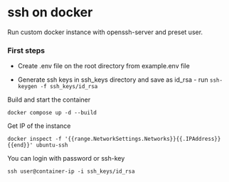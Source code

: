 # ssh on docker 

Run custom docker instance with openssh-server and preset user.

### First steps
- Create .env file on the root directory from example.env file

- Generate ssh keys in ssh_keys directory and save as id_rsa - run `ssh-keygen -f ssh_keys/id_rsa`

Build and start the container 
```
docker compose up -d --build 
```

Get IP of the instance
```
docker inspect -f '{{range.NetworkSettings.Networks}}{{.IPAddress}}{{end}}' ubuntu-ssh
```

You can login with password or ssh-key 
```
ssh user@container-ip -i ssh_keys/id_rsa
```